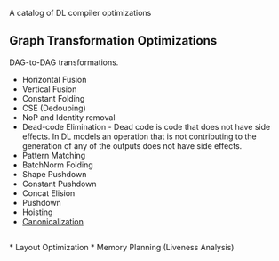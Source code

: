 A catalog of DL compiler optimizations

<H2>Graph Transformation Optimizations</H2>
DAG-to-DAG transformations.

* Horizontal Fusion
* Vertical Fusion
* Constant Folding
* CSE (Dedouping)
* NoP and Identity removal
* Dead-code Elimination -
  Dead code is code that does not have side effects. In DL models an operation that is not contributing to the generation of any of the outputs does not have side effects.
* Pattern Matching
* BatchNorm Folding
* Shape Pushdown
* Constant Pushdown
* Concat Elision
* Pushdown
* Hoisting
* [Canonicalization](https://sunfishcode.github.io/blog/2018/10/22/Canonicalization.html)

<H2> </H2>
* Layout Optimization
* Memory Planning (Liveness Analysis)
